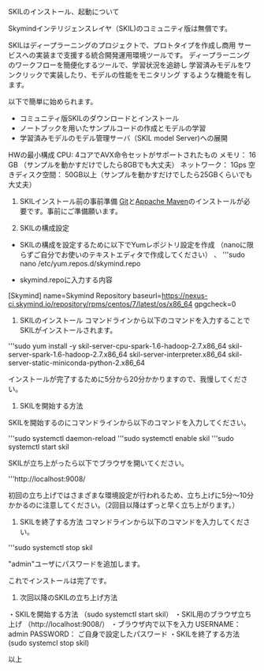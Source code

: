 

SKILのインストール、起動について

Skymindインテリジェンスレイヤ（SKIL)のコミュニティ版は無償です。

SKILはディープラーニングのプロジェクトで、プロトタイプを作成し商用
サービスへの実装まで支援する統合開発運用環境ツールです。
ディープラーニングのワークフローを簡便化するツールで、学習状況を追跡し
学習済みモデルをワンクリックで実装したり、モデルの性能をモニタリング
するような機能を有します。

以下で簡単に始められます。

  - コミュニティ版SKILのダウンロードとインストール
  - ノートブックを用いたサンプルコードの作成とモデルの学習
  - 学習済みモデルのモデル管理サーバ（SKIL model Server)への展開

HWの最小構成
  CPU: 4コアでAVX命令セットがサポートされたもの
  メモリ： 16 GB （サンプルを動かすだけでしたら8GBでも大丈夫）
  ネットワーク： 1Gps
  空きディスク空間：  50GB以上（サンプルを動かすだけでしたら25GBくらいでも大丈夫）

1. SKILインストール前の事前準備
  <a href="https://git-scm.com/book/en/v2/Getting-Started-Installing-Git#Installing-on-Linux">Git</a>と<a href="https://maven.apache.org/install.html">Appache Maven</a>のインストールが必要です。事前にご準備願います。

1. SKILの構成設定
  - SKILの構成を設定するために以下でYumレポジトリ設定を作成
    （nanoに限らずご自分でお使いのテキストエディタで作成してください）
、
'''sudo nano /etc/yum.repos.d/skymind.repo

  - skymind.repoに入力する内容

[Skymind]
name=Skymind Repository
baseurl=https://nexus-ci.skymind.io/repository/rpms/centos/7/latest/os/x86_64
gpgcheck=0

1. SKILのインストール
  コマンドラインから以下のコマンドを入力することでSKILがインストールされます。

'''sudo yum install -y skil-server-cpu-spark-1.6-hadoop-2.7.x86_64 skil-server-spark-1.6-hadoop-2.7.x86_64 skil-server-interpreter.x86_64 skil-server-static-miniconda-python-2.x86_64

インストールが完了するために5分から20分かかりますので、我慢してください。

1. SKILを開始する方法

  SKILを開始するのにコマンドラインから以下のコマンドを入力してください。

'''sudo systemctl daemon-reload
'''sudo systemctl enable skil
'''sudo systemctl start skil

SKILが立ち上がったら以下でブラウザを開いてください。

'''http://localhost:9008/

初回の立ち上げではさまざまな環境設定が行われるため、立ち上げに5分〜10分
かかるのに注意してください。（2回目以降はずっと早く立ち上がります。）

1. SKILを終了する方法
  コマンドラインから以下のコマンドを入力してください。

'''sudo systemctl stop skil


"admin"ユーザにパスワードを追加します。

これでインストールは完了です。

1. 次回以降のSKILの立ち上げ方法

・SKILを開始する方法   （sudo systemctl start skil）
・SKIL用のブラウザ立ち上げ （http://localhost:9008/）
・ブラウザ内で以下を入力
   USERNAME： admin
   PASSWORD： ご自身で設定したパスワード
・SKILを終了する方法    (sudo systemcl stop skil)

以上

